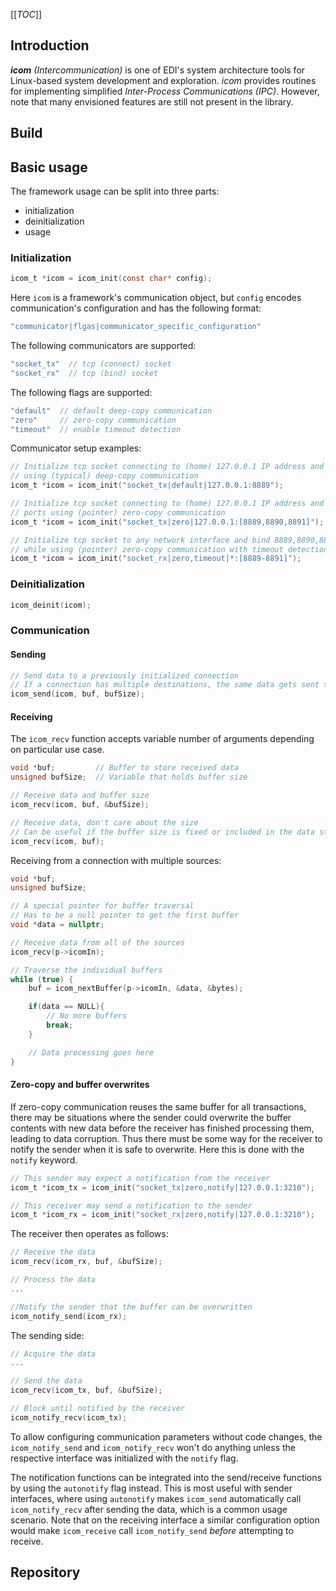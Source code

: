 [[_TOC_]]

## Introduction
_**icom**_ _(Intercommunication)_ is one of EDI's system architecture tools for Linux-based system development and exploration. _icom_ provides routines for implementing simplified _Inter-Process Communications (IPC)_. However, note that many envisioned features are still not present in the library.

## Build


## Basic usage
The framework usage can be split into three parts:
- initialization
- deinitialization
- usage

### Initialization
```c
icom_t *icom = icom_init(const char* config);
```
Here `icom` is a framework's communication object, but `config` encodes communication's configuration and has the following format:
```c
"communicator|flgas|communicator_specific_configuration"
```

The following communicators are supported:
```c
"socket_tx"  // tcp (connect) socket
"socket_rx"  // tcp (bind) socket
```

The following flags are supported:
```c
"default"  // default deep-copy communication
"zero"     // zero-copy communication
"timeout"  // enable timeout detection
```

Communicator setup examples:
```c
// Initialize tcp socket connecting to (home) 127.0.0.1 IP address and 8889 port
// using (typical) deep-copy communication
icom_t *icom = icom_init("socket_tx|default|127.0.0.1:8889");

// Initialize tcp socket connecting to (home) 127.0.0.1 IP address and 8889,8890,8891
// ports using (pointer) zero-copy communication
icom_t *icom = icom_init("socket_tx|zero|127.0.0.1:[8889,8890,8891]");

// Initialize tcp socket to any network interface and bind 8889,8890,8891 ports
// while using (pointer) zero-copy communication with timeout detection
icom_t *icom = icom_init("socket_rx|zero,timeout|*:[8889-8891]");
```

### Deinitialization
```c
icom_deinit(icom);
```

### Communication

#### Sending
```c
// Send data to a previously initialized connection
// If a connection has multiple destinations, the same data gets sent to all of them
icom_send(icom, buf, bufSize);
```

#### Receiving
The `icom_recv` function accepts variable number of arguments depending on particular use case.
```c
void *buf;         // Buffer to store received data
unsigned bufSize;  // Variable that holds buffer size

// Receive data and buffer size
icom_recv(icom, buf, &bufSize);

// Receive data, don't care about the size
// Can be useful if the buffer size is fixed or included in the data stream itself
icom_recv(icom, buf);
```

Receiving from a connection with multiple sources:
```c
void *buf;
unsigned bufSize;

// A special pointer for buffer traversal
// Has to be a null pointer to get the first buffer
void *data = nullptr;

// Receive data from all of the sources
icom_recv(p->icomIn);

// Traverse the individual buffers
while (true) {
    buf = icom_nextBuffer(p->icomIn, &data, &bytes);

    if(data == NULL){
        // No more buffers
        break;
    }

    // Data processing goes here
}
```

#### Zero-copy and buffer overwrites
If zero-copy communication reuses the same buffer for all transactions, there may be situations where the sender could overwrite the buffer contents with new data before the receiver has finished processing them, leading to data corruption. Thus there must be some way for the receiver to notify the sender when it is safe to overwrite. Here this is done with the `notify` keyword.
```c
// This sender may expect a notification from the receiver
icom_t *icom_tx = icom_init("socket_tx|zero,notify|127.0.0.1:3210");

// This receiver may send a notification to the sender
icom_t *icom_rx = icom_init("socket_rx|zero,notify|127.0.0.1:3210");
```

The receiver then operates as follows:
```c
// Receive the data
icom_recv(icom_rx, buf, &bufSize);

// Process the data
...

//Notify the sender that the buffer can be overwritten
icom_notify_send(icom_rx);
```

The sending side:
```c
// Acquire the data
...

// Send the data
icom_recv(icom_tx, buf, &bufSize);

// Block until notified by the receiver
icom_notify_recv(icom_tx);
```

To allow configuring communication parameters without code changes, the `icom_notify_send` and `icom_notify_recv` won't do anything unless the respective interface was initialized with the `notify` flag.

The notification functions can be integrated into the send/receive functions by using the `autonotify` flag instead. This is most useful with sender interfaces, where using `autonotify` makes `icom_send` automatically call `icom_notify_recv` after sending the data, which is a common usage scenario. Note that on the receiving interface a similar configuration option would make `icom_receive` call `icom_notify_send` *before* attempting to receive.


## Repository
